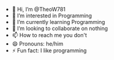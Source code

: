 - 👋 Hi, I’m @TheoW781
- 👀 I’m interested in Programming
- 🌱 I’m currently learning Programming
- 💞️ I’m looking to collaborate on nothing
- 📫 How to reach me you don't
- 😄 Pronouns: he/him
- ⚡ Fun fact: I like programming

<!---
TheoW781/TheoW781 is a ✨ special ✨ repository because its `README.md` (this file) appears on your GitHub profile.
You can click the Preview link to take a look at your changes.
--->
